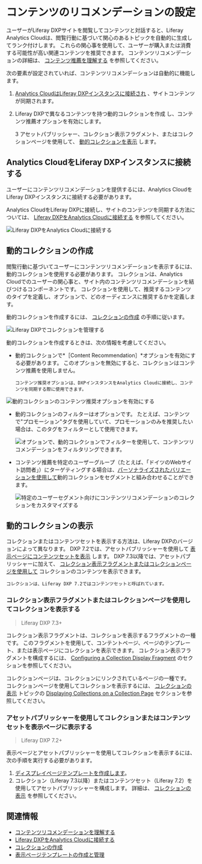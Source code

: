 # コンテンツのリコメンデーションの設定

ユーザーがLiferay DXPサイトを閲覧してコンテンツと対話すると、Liferay Analytics Cloudは、閲覧行動に基づいて関心のあるトピックを自動的に生成してランク付けします。 これらの関心事を使用して、ユーザーが購入または消費する可能性が高い関連コンテンツを推奨できます。 コンテンツリコメンデーションの詳細は、 [コンテンツ推薦を理解する](./understanding-content-recommendations.md) を参照してください。

次の要素が設定されていれば、コンテンツリコメンデーションは自動的に機能します。

1. [Analytics CloudはLiferay DXPインスタンスに接続され](#connecting-analytics-cloud-to-your-liferay-dxp-instance) 、サイトコンテンツが同期されます。
2. Liferay DXPで異なるコンテンツを持つ</a>動的コレクションを作成
し、コンテンツ推薦オプションを有効にします。</li> 
   
   3 アセットパブリッシャー、コレクション表示フラグメント、またはコレクションページを使用して、 [動的コレクションを表示](#displaying-the-dynamic-collection) します。</ol> 



## Analytics CloudをLiferay DXPインスタンスに接続する

ユーザーにコンテンツリコメンデーションを提供するには、Analytics CloudをLiferay DXPインスタンスに接続する必要があります。

Analytics CloudをLiferay DXPに接続し、サイトのコンテンツを同期する方法については、 [Liferay DXPをAnalytics Cloudに接続する](https://learn.liferay.com/analytics-cloud/latest/ja/connecting-data-sources/connecting-liferay-dxp-to-analytics-cloud.html) を参照してください。

![Liferay DXPをAnalytics Cloudに接続する](./configuring-content-recommendations/images/02.png)



## 動的コレクションの作成

閲覧行動に基づいてユーザーにコンテンツリコメンデーションを表示するには、動的コレクションを使用する必要があります。 コレクションは、Analytics Cloudでのユーザーの関心事と、サイト内のコンテンツリコメンデーションを結びつけるコンポーネントです。 コレクションを使用して、推奨するコンテンツのタイプを定義し、オプションで、どのオーディエンスに推奨するかを定義します。

動的コレクションを作成するには、 [コレクションの作成](../../../content-authoring-and-management/collections-and-collection-pages/creating-collections.md#creating-a-dynamic-collection) の手順に従います。

![Liferay DXPでコレクションを管理する](./configuring-content-recommendations/images/01.png)

動的コレクションを作成するときは、次の情報を考慮してください。

- 動的コレクションで*［Content Recommendation］*オプションを有効にする必要があります。 このオプションを無効にすると、コレクションはコンテンツ推薦を使用しません。 
  
  

    ```{note}
    コンテンツ推奨オプションは、DXPインスタンスをAnalytics Cloudに接続し、コンテンツを同期する際に使用できます。
    ```


![動的コレクションのコンテンツ推奨オプションを有効にする](./configuring-content-recommendations/images/03.png)

- 動的コレクションのフィルターはオプションです。 たとえば、コンテンツで"プロモーション"タグを使用していて、プロモーションのみを推奨したい場合は、このタグをフィルターとして使用できます。
  
  ![オプションで、動的コレクションでフィルターを使用して、コンテンツリコメンデーションをフィルタリングできます。](./configuring-content-recommendations/images/04.png)

- コンテンツ推薦を特定のユーザーグループ（たとえば、「ドイツのWebサイト訪問者」）にターゲティングする場合は、[パーソナライズされたバリエーションを使用して](./personalizing-collections.md)動的コレクションをセグメントと組み合わせることができます。
  
  ![特定のユーザーセグメント向けにコンテンツリコメンデーションのコレクションをカスタマイズする](./configuring-content-recommendations/images/05.png)



## 動的コレクションの表示

コレクションまたはコンテンツセットを表示する方法は、Liferay DXPのバージョンによって異なります。 DXP 7.2では、アセットパブリッシャーを使用して [表示ページにコンテンツセットを表示](#display-the-collection-or-content-set-in-a-display-page-using-the-asset-publisher) します。 DXP 7.3以降では、アセットパブリッシャーに加えて、 [コレクション表示フラグメントまたはコレクションページを使用して](#display-the-collection-using-a-collection-display-fragment-or-a-collection-page) コレクションのコンテンツを表示できます。



```{note}
コレクションは、Liferay DXP 7.2ではコンテンツセットと呼ばれています。
```




### コレクション表示フラグメントまたはコレクションページを使用してコレクションを表示する



> Liferay DXP 7.3+

コレクション表示フラグメントは、コレクションを表示するフラグメントの一種です。 このフラグメントを使用して、コンテントページ、ページのテンプレート、または表示ページにコレクションを表示できます。 コレクション表示フラグメントを構成するには、 [Configuring a Collection Display Fragment](../../displaying-content/additional-content-display-options/displaying-collections.md#configuring-a-collection-display-fragment) のセクションを参照してください。

コレクションページは、コレクションにリンクされているページの一種です。 コレクションページを使用してコレクションを表示するには、 [コレクションの表示](../../displaying-content/additional-content-display-options/displaying-collections.md) トピックの [Displaying Collections on a Collection Page](../../displaying-content/additional-content-display-options/displaying-collections.md#displaying-collections-on-a-collection-page) セクションを参照してください。



### アセットパブリッシャーを使用してコレクションまたはコンテンツセットを表示ページに表示する



> Liferay DXP 7.2+

表示ページとアセットパブリッシャーを使用してコレクションを表示するには、次の手順を実行する必要があります。

1. [ディスプレイページテンプレートを作成します](../../displaying-content/using-display-page-templates/creating-and-managing-display-page-templates.md)。
1. コレクション（Liferay 7.3以降）またはコンテンツセット（Liferay 7.2）を使用してアセットパブリッシャーを構成します。 詳細は、 [コレクションの表示](../../displaying-content/additional-content-display-options/displaying-collections.md) を参照してください。



## 関連情報

- [コンテンツリコメンデーションを理解する](./understanding-content-recommendations.md)
- [Liferay DXPをAnalytics Cloudに接続する](https://learn.liferay.com/analytics-cloud/latest/ja/connecting-data-sources/connecting-liferay-dxp-to-analytics-cloud.html)
- [コレクションの作成](../../../content-authoring-and-management/collections-and-collection-pages/creating-collections.md#creating-a-dynamic-collection)
- [表示ページテンプレートの作成と管理](../../displaying-content/using-display-page-templates/creating-and-managing-display-page-templates.md)
